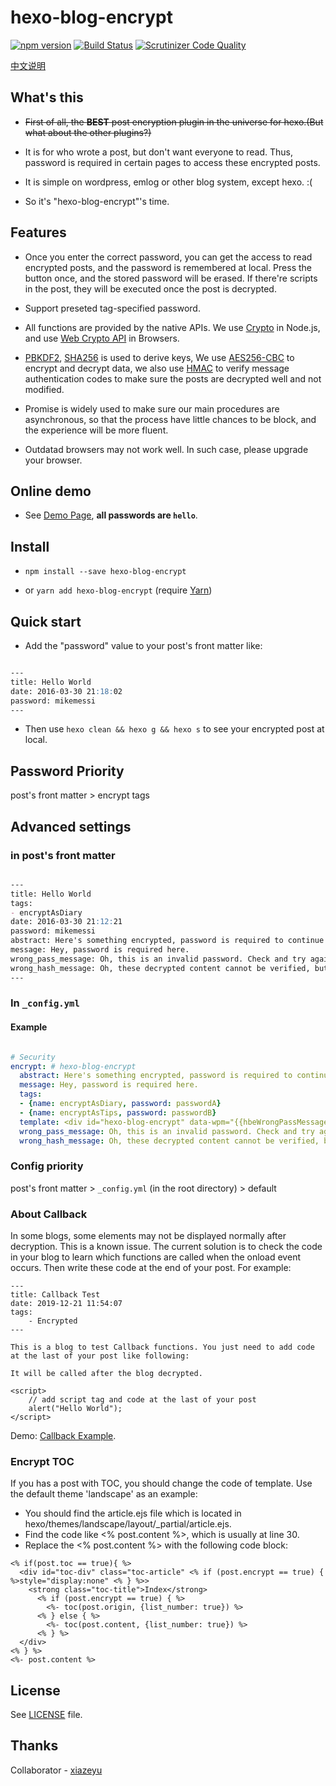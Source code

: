 # hexo-blog-encrypt

[![npm version](https://badge.fury.io/js/hexo-blog-encrypt.svg)](https://badge.fury.io/js/hexo-blog-encrypt)
[![Build Status](https://scrutinizer-ci.com/g/MikeCoder/hexo-blog-encrypt/badges/build.png?b=master)](https://scrutinizer-ci.com/g/MikeCoder/hexo-blog-encrypt/build-status/master)
[![Scrutinizer Code Quality](https://scrutinizer-ci.com/g/MikeCoder/hexo-blog-encrypt/badges/quality-score.png?b=master)](https://scrutinizer-ci.com/g/MikeCoder/hexo-blog-encrypt/?branch=master)

[中文说明](./ReadMe.zh.md)

## What's this

- ~~First of all, the **BEST** post encryption plugin in the universe for hexo.(But what about the other plugins?)~~

- It is for who wrote a post, but don't want everyone to read. Thus, password is required in certain pages to access these encrypted posts.

- It is simple on wordpress, emlog or other blog system, except hexo. :(

- So it's "hexo-blog-encrypt"'s time.

## Features

- Once you enter the correct password, you can get the access to read encrypted posts, and the password is remembered at local. Press the button once, and the stored password will be erased. If there're scripts in the post, they will be executed once the post is decrypted.

- Support preseted tag-specified password.

- All functions are provided by the native APIs. We use [Crypto](https://nodejs.org/dist/latest-v12.x/docs/api/crypto.html) in Node.js, and use [Web Crypto API](https://developer.mozilla.org/en-US/docs/Web/API/Web_Crypto_API) in Browsers.

- [PBKDF2](https://tools.ietf.org/html/rfc2898), [SHA256](https://nvlpubs.nist.gov/nistpubs/FIPS/NIST.FIPS.180-4.pdf) is used to derive keys, We use [AES256-CBC](https://csrc.nist.gov/publications/detail/sp/800-38a/final) to encrypt and decrypt data, we also use [HMAC](https://csrc.nist.gov/csrc/media/publications/fips/198/1/final/documents/fips-198-1_final.pdf) to verify message authentication codes to make sure the posts are decrypted well and not modified.

- Promise is widely used to make sure our main procedures are asynchronous, so that the process have little chances to be block, and the experience will be more fluent.

- Outdatad browsers may not work well. In such case, please upgrade your browser.

## Online demo

- See [Demo Page](https://mhexo.github.io/), **all passwords are `hello`**.

## Install

- `npm install --save hexo-blog-encrypt`

- or `yarn add hexo-blog-encrypt` (require [Yarn](https://yarnpkg.com/en/))

## Quick start

- Add the "password" value to your post's front matter like:

```markdown

---
title: Hello World
date: 2016-03-30 21:18:02
password: mikemessi
---

```

- Then use `hexo clean && hexo g && hexo s` to see your encrypted post at local.

## Password Priority

post's front matter > encrypt tags

## Advanced settings

### in post's front matter

```markdown

---
title: Hello World
tags:
- encryptAsDiary
date: 2016-03-30 21:12:21
password: mikemessi
abstract: Here's something encrypted, password is required to continue reading.
message: Hey, password is required here.
wrong_pass_message: Oh, this is an invalid password. Check and try again, please.
wrong_hash_message: Oh, these decrypted content cannot be verified, but you can still have a look.
---

```

### In `_config.yml`

#### Example

```yaml

# Security
encrypt: # hexo-blog-encrypt
  abstract: Here's something encrypted, password is required to continue reading.
  message: Hey, password is required here.
  tags:
  - {name: encryptAsDiary, password: passwordA}
  - {name: encryptAsTips, password: passwordB}
  template: <div id="hexo-blog-encrypt" data-wpm="{{hbeWrongPassMessage}}" data-whm="{{hbeWrongHashMessage}}"><div class="hbe-input-container"><input type="password" id="hbePass" placeholder="{{hbeMessage}}" /><label>{{hbeMessage}}</label><div class="bottom-line"></div></div><script id="hbeData" type="hbeData" data-hmacdigest="{{hbeHmacDigest}}">{{hbeEncryptedData}}</script></div>
  wrong_pass_message: Oh, this is an invalid password. Check and try again, please.
  wrong_hash_message: Oh, these decrypted content cannot be verified, but you can still have a look.

```

### Config priority

post's front matter > `_config.yml` (in the root directory) > default

### About Callback
In some blogs, some elements may not be displayed normally after decryption. This is a known issue. The current solution is to check the code in your blog to learn which functions are called when the onload event occurs.
Then write these code at the end of your post. For example:

```
---
title: Callback Test
date: 2019-12-21 11:54:07
tags:
    - Encrypted
---

This is a blog to test Callback functions. You just need to add code at the last of your post like following:

It will be called after the blog decrypted.

<script>
    // add script tag and code at the last of your post
    alert("Hello World");
</script>
```

Demo: [Callback Example](https://mhexo.github.io/2019/12/21/CallbackTest/).

### Encrypt TOC

If you has a post with TOC, you should change the code of template. Use the default theme 'landscape' as an example:

+ You should find the article.ejs file which is located in hexo/themes/landscape/layout/_partial/article.ejs.
+ Find the code like <% post.content %>, which is usually at line 30.
+ Replace the <% post.content %> with the following code block:

```
<% if(post.toc == true){ %>
  <div id="toc-div" class="toc-article" <% if (post.encrypt == true) { %>style="display:none" <% } %>>
    <strong class="toc-title">Index</strong>
      <% if (post.encrypt == true) { %>
        <%- toc(post.origin, {list_number: true}) %>
      <% } else { %>
        <%- toc(post.content, {list_number: true}) %>
      <% } %>
  </div>
<% } %>
<%- post.content %>
```

## License

See [LICENSE](./LICENSE) file.

## Thanks

Collaborator - [xiazeyu](https://github.com/xiazeyu)
